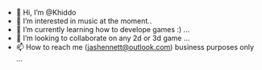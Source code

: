- 👋 Hi, I’m @Khiddo
- 👀 I’m interested in music at the moment..
- 🌱 I’m currently learning how to develope games :) ...
- 💞️ I’m looking to collaborate on any 2d or 3d game ...
- 📫 How to reach me (jashennett@outlook.com) business purposes only ...

<!---
Khiddo/Khiddo is a ✨ special ✨ repository because its `README.md` (this file) appears on your GitHub profile.
You can click the Preview link to take a look at your changes.
--->
